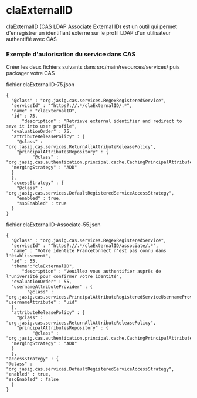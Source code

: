 # claExternalID
claExternalID (CAS LDAP Associate External ID) est un outil qui permet d'enregistrer un identifiant externe sur le profil LDAP d'un utilisateur authentifié avec CAS

### Exemple d'autorisation du service dans CAS

Créer les deux fichiers suivants dans src/main/resources/services/ puis packager votre CAS

fichier claExternalID-75.json

	{
	  "@class" : "org.jasig.cas.services.RegexRegisteredService",
	  "serviceId" : "^https?://.*/claExternalID/.*",
	  "name" : "claExternalID",
	  "id" : 75,
		  "description" : "Retrieve external identifier and redirect to save it into user profile",
	  "evaluationOrder" : 75,
	  "attributeReleasePolicy" : {
	    "@class" : "org.jasig.cas.services.ReturnAllAttributeReleasePolicy",
	    "principalAttributesRepository" : {
		      "@class" : "org.jasig.cas.authentication.principal.cache.CachingPrincipalAttributesRepository",
      "mergingStrategy" : "ADD"
      }
	  },
	  "accessStrategy" : {
	    "@class" : "org.jasig.cas.services.DefaultRegisteredServiceAccessStrategy",
	    "enabled" : true,
	    "ssoEnabled" : true
	  }
	}


fichier claExternalID-Associate-55.json

	{
	  "@class" : "org.jasig.cas.services.RegexRegisteredService",
	  "serviceId" : "^https?://.*/claExternalID/associate/.*",
	  "name" : "Votre identité FranceConnect n'est pas connu dans l'établissement",
	  "id" : 55,
	  "theme":"claExternalID",
		  "description" : "Veuillez vous authentifier auprès de l'université pour confirmer votre identité",
	  "evaluationOrder" : 55,
	  "usernameAttributeProvider" : {
		    "@class" : "org.jasig.cas.services.PrincipalAttributeRegisteredServiceUsernameProvider",
    "usernameAttribute" : "uid"
	  },
	  "attributeReleasePolicy" : {
	    "@class" : "org.jasig.cas.services.ReturnAllAttributeReleasePolicy",
	    "principalAttributesRepository" : {
		      "@class" : "org.jasig.cas.authentication.principal.cache.CachingPrincipalAttributesRepository",
      "mergingStrategy" : "ADD"
      }
	  },
	"accessStrategy" : {
    "@class" : "org.jasig.cas.services.DefaultRegisteredServiceAccessStrategy",
    "enabled" : true,
    "ssoEnabled" : false
	  }
	}


